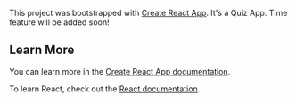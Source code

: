 This project was bootstrapped with [Create React App](https://github.com/facebook/create-react-app).
It's a Quiz App. Time feature will be added soon!

## Learn More

You can learn more in the [Create React App documentation](https://facebook.github.io/create-react-app/docs/getting-started).

To learn React, check out the [React documentation](https://reactjs.org/).
